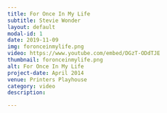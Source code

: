 ```yaml
---
title: For Once In My Life
subtitle: Stevie Wonder
layout: default
modal-id: 1
date: 2019-11-09
img: foronceinmylife.png
video: https://www.youtube.com/embed/DGzT-ODdTJE
thumbnail: foronceinmylife.png
alt: For Once In My Life
project-date: April 2014
venue: Printers Playhouse
category: video
description: 

---
```


